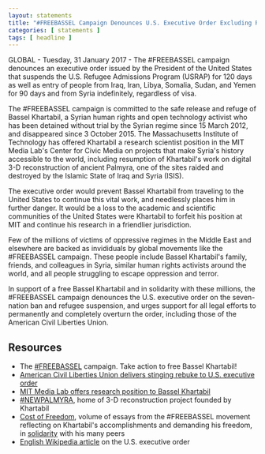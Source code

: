 ```yaml
---
layout: statements
title: "#FREEBASSEL Campaign Denounces U.S. Executive Order Excluding Refugees"
categories: [ statements ]
tags: [ headline ]
---
```


GLOBAL - Tuesday, 31 January 2017 - The #FREEBASSEL campaign denounces an executive order issued by the President of the United States that suspends the U.S. Refugee Admissions Program (USRAP) for 120 days as well as entry of people from Iraq, Iran, Libya, Somalia, Sudan, and Yemen for 90 days and from Syria indefinitely, regardless of visa.

The #FREEBASSEL campaign is committed to the safe release and refuge of Bassel Khartabil, a Syrian human rights and open technology activist who has been detained without trial by the Syrian regime since 15 March 2012, and disappeared since 3 October 2015. The Massachusetts Institute of Technology has offered Khartabil a research scientist position in the MIT Media Lab's Center for Civic Media on projects that make Syria's history accessible to the world, including resumption of Khartabil's work on digital 3-D reconstruction of ancient Palmyra, one of the sites raided and destroyed by the Islamic State of Iraq and Syria (ISIS).

The executive order would prevent Bassel Khartabil from traveling to the United States to continue this vital work, and needlessly places him in further danger. It would be a loss to the academic and scientific communities of the United States were Khartabil to forfeit his position at MIT and continue his research in a friendlier jurisdiction.

Few of the millions of victims of oppressive regimes in the Middle East and
elsewhere are backed as invididuals by global movements like the #FREEBASSEL
campaign. These people include Bassel Khartabil's family, friends, and colleagues in Syria, similar human rights activists around the world, and all people struggling to escape oppression and terror.

In support of a free Bassel Khartabil and in solidarity with these millions, the #FREEBASSEL campaign denounces the U.S. executive order on the seven-nation ban and refugee suspension, and urges support for all legal efforts to permanently and completely overturn the order, including those of the American Civil Liberties Union.

## Resources

* The [#FREEBASSEL](http://freebassel.org) campaign. Take action to free Bassel Khartabil!
* [American Civil Liberties Union delivers stinging rebuke to U.S. executive order](https://www.aclu.org/blog/speak-freely/president-trumps-first-week-aclu-hands-him-first-stinging-rebuke)
* [MIT Media Lab offers research position to Bassel Khartabil](https://news.mit.edu/2015/mit-media-lab-offers-research-position-bassel-khartabil-1022)
* [#NEWPALMYRA](http://www.newpalmyra.org/), home of 3-D reconstruction project founded by Khartabil
* [Cost of Freedom](http://costoffreedom.cc/), volume of essays from the #FREEBASSEL movement reflecting on Khartabil's accomplishments and demanding his freedom, in [solidarity](https://book.costoffreedom.cc/book/collective-memory/what-does-freedom-mean-to-you-mr-government.html) with his many peers
* [English Wikipedia article](https://en.wikipedia.org/wiki/Executive_Order_%22Protecting_the_Nation_from_Foreign_Terrorist_Entry_into_the_United_States%22) on the U.S. executive order
